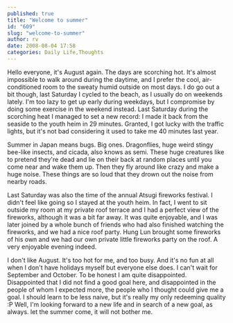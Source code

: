 ```yaml
---
published: true
title: "Welcome to summer"
id: "609"
slug: "welcome-to-summer"
author: rv
date: 2008-08-04 17:58
categories: Daily Life,Thoughts
---
```

Hello everyone, it's August again. The days are scorching hot. It's almost impossible to walk around during the daytime, and I prefer the cool, air-conditioned room to the sweaty humid outside on most days. I do go out a bit though, last Saturday I cycled to the beach, as I usually do on weekends lately. I'm too lazy to get up early during weekdays, but I compromise by doing some exercise in the weekend instead. Last Saturday during the scorching heat I managed to set a new record: I made it back from the seaside to the youth heim in 29 minutes. Granted, I got lucky with the traffic lights, but it's not bad considering it used to take me 40 minutes last year.

Summer in Japan means bugs. Big ones. Dragonflies, huge weird stingy bee-like insects, and cicada, also knows as semi. These huge creatures like to pretend they're dead and lie on their back at random places until you come near and wake them up. Then they fly around like crazy and make a huge noise. These things are so loud that they drown out the noise from nearby roads.

Last Saturday was also the time of the annual Atsugi fireworks festival. I didn't feel like going so I stayed at the youth heim. In fact, I went to sit outside my room at my private roof terrace and I had a perfect view of the fireworks, although it was a bit far away. It was quite enjoyable, and I was later joined by a whole bunch of friends who had also finished watching the fireworks, and we had a nice roof party. Hung Lun brought some fireworks of his own and we had our own private little fireworks party on the roof. A very enjoyable evening indeed.

I don't like August. It's too hot for me, and too busy. And it's no fun at all when I don't have holidays myself but everyone else does. I can't wait for September and October. To be honest I am quite disappointed. Disappointed that I did not find a good goal here, and disappointed in the people of whom I expected more, the people who I thought could give me a goal. I should learn to be less naive, but it's really my only redeeming quality :P Well, I'm looking forward to a new life and in search of a new goal, as always. let the summer come, it will not bother me.